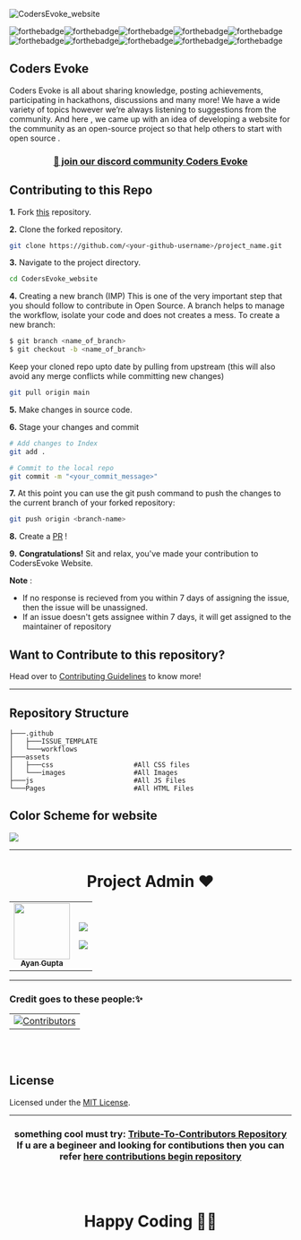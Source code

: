 ![CodersEvoke_website](https://socialify.git.ci/Coders-Evoke-Community/CodersEvoke_website/image?description=1&descriptionEditable=A%20Community%20Website%20for%20CodersEvoke%20&forks=1&issues=1&language=1&owner=1&pulls=1&stargazers=1&theme=Light)

![forthebadge](https://forthebadge.com/images/badges/built-by-developers.svg)![forthebadge](https://forthebadge.com/images/badges/built-with-love.svg)![forthebadge](https://forthebadge.com/images/badges/built-with-swag.svg)![forthebadge](https://forthebadge.com/images/badges/made-with-javascript.svg)![forthebadge](https://forthebadge.com/images/badges/open-source.svg)![forthebadge](https://forthebadge.com/images/badges/uses-git.svg)![forthebadge](https://forthebadge.com/images/badges/uses-html.svg)![forthebadge](https://forthebadge.com/images/badges/uses-css.svg)![forthebadge](https://forthebadge.com/images/badges/uses-js.svg)![forthebadge](https://forthebadge.com/images/badges/validated-html5.svg)

## Coders Evoke

Coders Evoke is all about sharing knowledge, posting achievements, participating in hackathons, discussions and many more!
We have a wide variety of topics however we’re always listening to suggestions from the community.
And here , we came up with an idea of developing a website for the community as an open-source project so that help others to start with open source .

<h3 align="center">
    <a href="https://discord.gg/FZusE7FH4q">👋 join our discord community <strong>Coders Evoke</strong> </a>
    </h3>

## Contributing to this Repo

**1.** Fork [this](https://github.com/Coders-Evoke-Community/CodersEvoke_website/fork) repository.

**2.** Clone the forked repository.

```bash
git clone https://github.com/<your-github-username>/project_name.git
```

**3.** Navigate to the project directory.

```bash
cd CodersEvoke_website
```

**4.** Creating a new branch (IMP)
This is one of the very important step that you should follow to contribute in Open Source. A branch helps to manage the workflow, isolate your code and does not creates a mess. To create a new branch:

```bash
$ git branch <name_of_branch>
$ git checkout -b <name_of_branch>
```

Keep your cloned repo upto date by pulling from upstream (this will also avoid any merge conflicts while committing new changes)

```bash
git pull origin main
```

**5.** Make changes in source code.

**6.** Stage your changes and commit

```bash
# Add changes to Index
git add .

# Commit to the local repo
git commit -m "<your_commit_message>"
```

**7.** At this point you can use the git push command to push the changes to the current branch of your forked repository:

```bash
git push origin <branch-name>
```

**8.** Create a [PR](https://help.github.com/en/github/collaborating-with-issues-and-pull-requests/creating-a-pull-request) !

**9.** **Congratulations!** Sit and relax, you've made your contribution to CodersEvoke Website.

**Note** :

- If no response is recieved from you within 7 days of assigning the issue, then the issue will be unassigned.
- If an issue doesn't gets assignee within 7 days, it will get assigned to the maintainer of repository

## Want to Contribute to this repository?

Head over to [Contributing Guidelines](https://github.com/Coders-Evoke-Community/CodersEvoke_website/blob/main/CONTRIBUTION.md) to know more!

<hr>

## **Repository Structure**

```
├───.github
│   ├───ISSUE_TEMPLATE
│   └───workflows
├───assets
│   ├───css                    #All CSS files
│   └───images                 #All Images
├───js                         #All JS Files
└───Pages                      #All HTML Files
```

## Color Scheme for website

![](https://github.com/Coders-Evoke-Community/CodersEvoke_website/blob/main/color20%scheme.png)

---

<h1 align=center> Project Admin ❤️ </h1>
<p align="center">

<table align="center">
    <tbody>
        <tr>
            <td align="center"><a href="https://github.com/Ayan-thecodeking"><img alt="" src="https://avatars.githubusercontent.com/Ayan-thecodeking" width="100px;"><br><sub><b> Ayan Gupta </b></sub></a></td>
            <td align="right">
                <p><a href="https://twitter.com/CodeXayan_?s=09"><img src="https://img.shields.io/badge/twitter-%231DA1F2.svg?&style=for-the-badge&logo=twitter&logoColor=white"></a></p>
                <p><a href="https://www.linkedin.com/in/ayan-gupta-🇮🇳-924833201/"><img src="https://img.shields.io/badge/linkedin-%230077B5.svg?&style=for-the-badge&logo=linkedin&logoColor=white"></a></p>
            </td>
        </tr>
    </tbody>
</table>

---

<!-- <h1 align=center> Mentors ✨</h1>
<p align="center">

<table align="center">
    <tbody>
        <tr>
            <td align="center"><a href="https://github.com/neelshah2409"><img alt="" src="https://avatars.githubusercontent.com/u/71593494?v=4" width="100px;"><br><sub><b> Neel Shah </b></sub></a></td>
            <td align="right">
                <p><a href="https://www.linkedin.com/in/neel-shah-07460218a/"><img src="https://img.shields.io/badge/linkedin-%230077B5.svg?&style=for-the-badge&logo=linkedin&logoColor=white"></a></p>
            </td>
            <td align="center"><a href="https://github.com/abhiisinghh7"><img alt="" src="https://avatars.githubusercontent.com/u/62790758?v=4" width="100px;"><br><sub><b> Abhijat Singh </b></sub></a></td>
            <td align="right">
                <p><a href="https://www.linkedin.com/in/abhiisinghh99/"><img src="https://img.shields.io/badge/linkedin-%230077B5.svg?&style=for-the-badge&logo=linkedin&logoColor=white"></a></p>
            </td>
        </tr>
    </tbody>
</table> -->

### Credit goes to these people:✨

<table>
	<tr>
		<td>
			<a href="https://github.com/Coders-Evoke-Community/CodersEvoke_website/graphs/contributors">
  <img src="https://contrib.rocks/image?repo=Coders-Evoke-Community/CodersEvoke_website" alt="Contributors"/>
</a>
		</td>
	</tr>
</table>

</br>
</br>

## License

Licensed under the [MIT License](LICENSE).

<hr>

<h3 align="center">
   something cool must try: <a href="https://github.com/rohan-kulkarni-25/Tribute-To-Contributors">Tribute-To-Contributors Repository </a>
   <br> If u are a begineer and looking for contibutions then you can refer <a href="https://github.com/Ayan-thecodeking/Here-Contributions-Begins.git">here contributions begin repository </a> </h3>

</br>
</br>

<h1 align=center>Happy Coding 👨‍💻 </h1>
